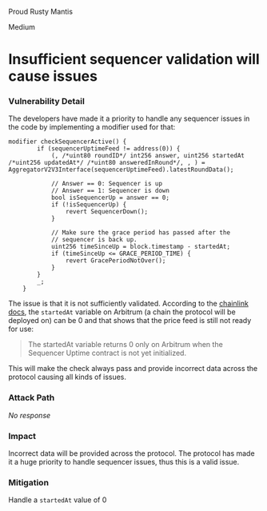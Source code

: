 Proud Rusty Mantis

Medium

# Insufficient sequencer validation will cause issues

### Vulnerability Detail

The developers have made it a priority to handle any sequencer issues in the code by implementing a modifier used for that:
```solidity
modifier checkSequencerActive() {
        if (sequencerUptimeFeed != address(0)) {
            (, /*uint80 roundID*/ int256 answer, uint256 startedAt /*uint256 updatedAt*/ /*uint80 answeredInRound*/, , ) = AggregatorV2V3Interface(sequencerUptimeFeed).latestRoundData();

            // Answer == 0: Sequencer is up
            // Answer == 1: Sequencer is down
            bool isSequencerUp = answer == 0;
            if (!isSequencerUp) {
                revert SequencerDown();
            }

            // Make sure the grace period has passed after the
            // sequencer is back up.
            uint256 timeSinceUp = block.timestamp - startedAt;
            if (timeSinceUp <= GRACE_PERIOD_TIME) {
                revert GracePeriodNotOver();
            }
        }
        _;
    }
```
The issue is that it is not sufficiently validated. According to the [chainlink docs](https://docs.chain.link/data-feeds/l2-sequencer-feeds), the `startedAt` variable on Arbitrum (a chain the protocol will be deployed on) can be 0 and that shows that the price feed is still not ready for use:
> The startedAt variable returns 0 only on Arbitrum when the Sequencer Uptime contract is not yet initialized.

This will make the check always pass and provide incorrect data across the protocol causing all kinds of issues.
### Attack Path

_No response_

### Impact

Incorrect data will be provided across the protocol. The protocol has made it a huge priority to handle sequencer issues, thus this is a valid issue.
### Mitigation

Handle a `startedAt` value of 0